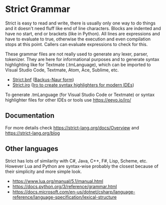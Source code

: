 # Strict Grammar

Strict is easy to read and write, there is usually only one way to do things and it doesn't need fluff like end of line characters. Blocks are indented and have no start, end or brackets (like in Python). All lines are expressions and have to evaluate to true, otherwise the execution and even compilation stops at this point. Callers can evaluate expressions to check for this.

These grammar files are not really used to generate any lexer, parser, tokenizer. They are here for informational purposes and to generate syntax highlighting like for Textmate (.tmLanguage), which can be imported to Visual Studio Code, Textmate, Atom, Ace, Sublime, etc.

* [Strict.bnf](/Strict.bnf) ([Backus-Naur form](https://en.wikipedia.org/wiki/Backus%E2%80%93Naur_form))
* [Strict.iro](/Strict.iro) ([Iro to create syntax highlighters for modern IDEs](https://medium.com/@model_train/creating-universal-syntax-highlighters-with-iro-549501698fd2))

To generate .tmLanguage (for Visual Studio Code or Textmate) or syntax highlighter files for other IDEs or tools use https://eeyo.io/iro/

## Documentation

For more details check https://strict-lang.org/docs/Overview and https://strict-lang.org/blog

## Other languages

Strict has lots of similarity with C#, Java, C++, F#, Lisp, Scheme, etc. However Lua and Python are syntax-wise probably the closest because of their simplicity and more simple look.
* https://www.lua.org/manual/5.1/manual.html
* https://docs.python.org/3/reference/grammar.html
* https://docs.microsoft.com/en-us/dotnet/csharp/language-reference/language-specification/lexical-structure